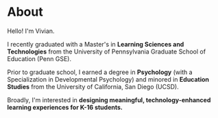 # About
Hello! I'm Vivian.

I recently graduated with a Master's in **Learning Sciences and Technologies** from the University of Pennsylvania Graduate School of Education (Penn GSE).

Prior to graduate school, I earned a degree in **Psychology** (with a Specialization in Developmental Psychology) and minored in **Education Studies** from the University of California, San Diego (UCSD).

Broadly, I'm interested in **designing meaningful, technology-enhanced learning experiences for K-16 students.**
